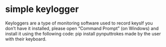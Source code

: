 # simple keylogger
 Keyloggers are a type of monitoring software used to record keysIf you don’t have it installed, please open “Command Prompt” (on Windows) and install it using the following code:  pip install pynputtrokes made by the user with their keyboard.
